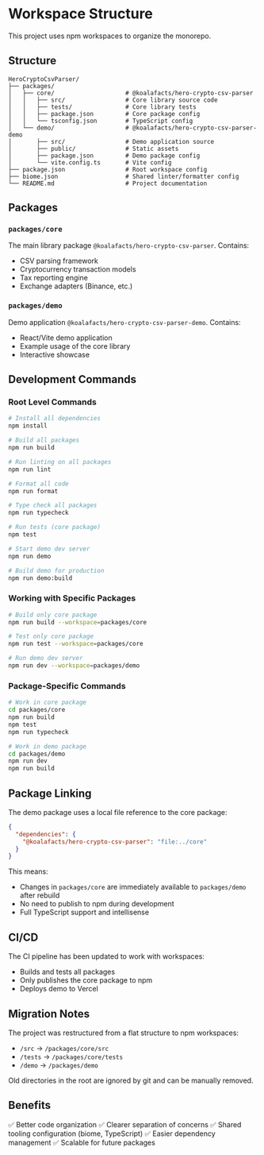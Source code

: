 # Workspace Structure

This project uses npm workspaces to organize the monorepo.

## Structure

```
HeroCryptoCsvParser/
├── packages/
│   ├── core/                    # @koalafacts/hero-crypto-csv-parser
│   │   ├── src/                 # Core library source code
│   │   ├── tests/               # Core library tests
│   │   ├── package.json         # Core package config
│   │   └── tsconfig.json        # TypeScript config
│   └── demo/                    # @koalafacts/hero-crypto-csv-parser-demo
│       ├── src/                 # Demo application source
│       ├── public/              # Static assets
│       ├── package.json         # Demo package config
│       └── vite.config.ts       # Vite config
├── package.json                 # Root workspace config
├── biome.json                   # Shared linter/formatter config
└── README.md                    # Project documentation
```

## Packages

### `packages/core`
The main library package `@koalafacts/hero-crypto-csv-parser`. Contains:
- CSV parsing framework
- Cryptocurrency transaction models
- Tax reporting engine
- Exchange adapters (Binance, etc.)

### `packages/demo`
Demo application `@koalafacts/hero-crypto-csv-parser-demo`. Contains:
- React/Vite demo application
- Example usage of the core library
- Interactive showcase

## Development Commands

### Root Level Commands

```bash
# Install all dependencies
npm install

# Build all packages
npm run build

# Run linting on all packages
npm run lint

# Format all code
npm run format

# Type check all packages
npm run typecheck

# Run tests (core package)
npm test

# Start demo dev server
npm run demo

# Build demo for production
npm run demo:build
```

### Working with Specific Packages

```bash
# Build only core package
npm run build --workspace=packages/core

# Test only core package
npm run test --workspace=packages/core

# Run demo dev server
npm run dev --workspace=packages/demo
```

### Package-Specific Commands

```bash
# Work in core package
cd packages/core
npm run build
npm test
npm run typecheck

# Work in demo package
cd packages/demo
npm run dev
npm run build
```

## Package Linking

The demo package uses a local file reference to the core package:

```json
{
  "dependencies": {
    "@koalafacts/hero-crypto-csv-parser": "file:../core"
  }
}
```

This means:
- Changes in `packages/core` are immediately available to `packages/demo` after rebuild
- No need to publish to npm during development
- Full TypeScript support and intellisense

## CI/CD

The CI pipeline has been updated to work with workspaces:
- Builds and tests all packages
- Only publishes the core package to npm
- Deploys demo to Vercel

## Migration Notes

The project was restructured from a flat structure to npm workspaces:
- `/src` → `/packages/core/src`
- `/tests` → `/packages/core/tests`
- `/demo` → `/packages/demo`

Old directories in the root are ignored by git and can be manually removed.

## Benefits

✅ Better code organization
✅ Clearer separation of concerns
✅ Shared tooling configuration (biome, TypeScript)
✅ Easier dependency management
✅ Scalable for future packages
